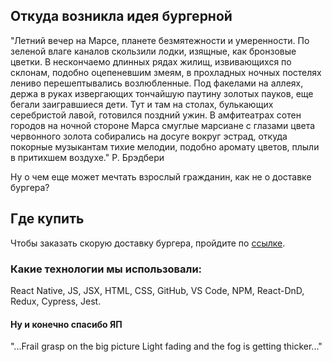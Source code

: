## Откуда возникла идея бургерной

"Летний вечер на Марсе, планете безмятежности и умеренности. По зеленой влаге каналов скользили лодки, изящные, как бронзовые цветки. В нескончаемо длинных рядах жилищ, извивающихся по склонам, подобно оцепеневшим змеям, в прохладных ночных постелях лениво перешептывались возлюбленные. Под факелами на аллеях, держа в руках извергающих тончайшую паутину золотых пауков, еще бегали заигравшиеся дети. Тут и там на столах, булькающих серебристой лавой, готовился поздний ужин. В амфитеатрах сотен городов на ночной стороне Марса смуглые марсиане с глазами цвета червонного золота собирались на досуге вокруг эстрад, откуда покорные музыкантам тихие мелодии, подобно аромату цветов, плыли в притихшем воздухе."
Р. Брэдбери

Ну о чем еще может мечтать взрослый гражданин, как не о доставке бургера?

## Где купить

Чтобы заказать скорую доставку бургера, пройдите по [ссылке](http://frail-grasp.nomoredomains.monster/).

### Какие технологии мы использовали:

React Native,
JS, JSX, HTML, CSS,
GitHub, VS Code, NPM,
React-DnD, Redux,
Cypress, Jest.

#### Ну и конечно спасибо ЯП

"...Frail grasp on the big picture
Light fading and the fog is getting thicker..."
